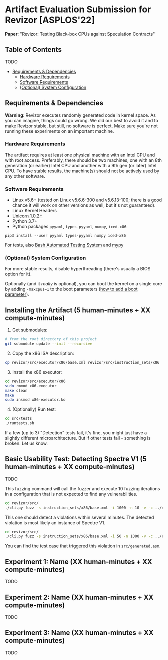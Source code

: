 # Artifact Evaluation Submission for Revizor [ASPLOS'22]

**Paper**: "Revizor: Testing Black-box CPUs against Speculation Contracts"

## Table of Contents

TODO

- [Requirements & Dependencies](#requirements--dependencies)
    - [Hardware Requirements](#inputsoutputs)
    - [Software Requirements](#software-requirements)
    - [(Optional) System Configuration](#optional-system-configuration)
    
## Requirements & Dependencies

**Warning**: Revizor executes randomly generated code in kernel space.
As you can imagine, things could go wrong.
We did our best to avoid it and to make Revizor stable, but still, no software is perfect.
Make sure you're not running these experiments on an important machine.

### Hardware Requirements

The artifact requires at least one physical machine with an Intel CPU and with root access. Preferably, there should be two machines, one with an 8th generation (or earlier) Intel CPU and another with a 9th gen (or later) Intel CPU. To have stable results, the machine(s) should not be actively used by any other software.

### Software Requirements

* Linux v5.6+ (tested on Linux v5.6.6-300 and v5.6.13-100; there is a good chance it will work on other versions as well, but it's not guaranteed).
* Linux Kernel Headers
* [Unicorn 1.0.2+](https://www.unicorn-engine.org/docs/)
* Python 3.7+
* Python packages `pyyaml`, `types-pyyaml`, `numpy`, `iced-x86`:
```shell
pip3 install --user pyyaml types-pyyaml numpy iced-x86
```
For tests, also [Bash Automated Testing System](https://bats-core.readthedocs.io/en/latest/index.html) and [mypy](https://mypy.readthedocs.io/en/latest/getting_started.html#installing-and-running-mypy)

### (Optional) System Configuration

For more stable results, disable hyperthreading (there's usually a BIOS option for it).

Optionally (and it *really* is optional), you can boot the kernel on a single core by adding `-maxcpus=1` to the boot parameters ([how to add a boot parameter](https://wiki.ubuntu.com/Kernel/KernelBootParameters)). 

## Installing the Artifact (5 human-minutes + XX compute-minutes)

1. Get submodules:
```bash
# from the root directory of this project
git submodule update --init --recursive
```

2. Copy the x86 ISA description:
```bash
cp revizor/src/executor/x86/base.xml revizor/src/instruction_sets/x86
```

3. Install the x86 executor:
```bash
cd revizor/src/executor/x86 
sudo rmmod x86-executor
make clean
make
sudo insmod x86-executor.ko
```

4. (Optionally) Run test:
```bash
cd src/tests
./runtests.sh
```

If a few (up to 3) "Detection" tests fail, it's fine, you might just have a slightly different microarchitecture. But if other tests fail - something is broken. Let us know.

## Basic Usability Test: Detecting Spectre V1 (5 human-minutes + XX compute-minutes)

TODO

This fuzzing command will call the fuzzer and execute 10 fuzzing iterations in a configuration that is not expected to find any vulnerabilities.
```bash
cd revizor/src/
./cli.py fuzz -s instruction_sets/x86/base.xml -i 1000 -n 10 -v -c ../evaluation/1_fuzzing_main/bm-bpas.yaml
```

This one should detect a violations within several minutes.
The detected violation is most likely an instance of Spectre V1.

```bash
cd revizor/src/
./cli.py fuzz -s instruction_sets/x86/base.xml -i 50 -n 1000 -v -c ../evaluation/fast-spectre-v1.yaml
```

You can find the test case that triggered this violation in `src/generated.asm`.


## Experiment 1: Name (XX human-minutes + XX compute-minutes)

TODO

## Experiment 2: Name (XX human-minutes + XX compute-minutes)

TODO

## Experiment 3: Name (XX human-minutes + XX compute-minutes)

TODO